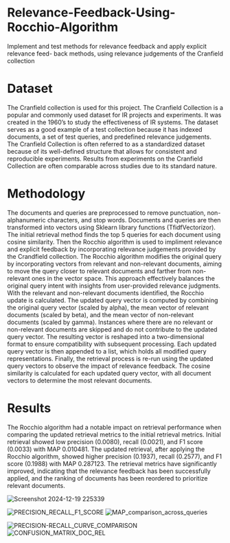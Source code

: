 # Relevance-Feedback-Using-Rocchio-Algorithm
Implement and test methods for relevance feedback and apply explicit relevance feed- back methods, using relevance judgements of the Cranfield collection

# Dataset
The Cranfield collection is used for this project. The Cranfield Collection is a popular and commonly used dataset for IR projects and 
experiments. It was created in the 1960’s to study the effectiveness of IR systems. The dataset 
serves as a good example of a test collection because it has indexed documents, a set of test 
queries, and predefined relevance judgements. The Cranfield Collection is often referred to as a 
standardized dataset because of its well-defined structure that allows for consistent and 
reproducible experiments. Results from experiments on the Cranfield Collection are often 
comparable across studies due to its standard nature. 

# Methodology 
The documents and queries are preprocessed to remove punctuation, non-alphanumeric characters, and stop words. Documents and queries are then transformed into vectors using Sklearn library functions (TfidfVectorizor). The initial retrieval method finds the top 5 queries for each document using cosine similarity. Then the Rocchio algorithm is used to impliment relevance and explicit feedback by incorporating relevance judgements provided by the Crandfield collection.  The Rocchio algorithm modifies the original query by incorporating vectors from relevant and non-relevant documents, aiming to move the query closer to relevant documents and farther from non-relevant ones in the vector space. This approach effectively balances the original query intent with insights from user-provided relevance judgments. With the relevant and non-relevant documents identified, the Rocchio update is calculated. The updated query vector is computed by combining the original query vector (scaled by alpha), the mean vector of relevant documents (scaled by beta), and the mean vector of non-relevant documents (scaled by gamma). Instances where there are no relevant or non-relevant documents are skipped and do not contribute to the updated query vector. The resulting vector is reshaped into a two-dimensional format to ensure compatibility with subsequent processing. Each updated query vector is then appended to a list, which holds all modified query representations. Finally, the retrieval process is re-run using the updated query vectors to observe the impact of relevance feedback. The cosine similarity is calculated for each updated query vector, with all document vectors to determine the most relevant documents. 

# Results
The Rocchio algorithm had a notable impact on retrieval performance when comparing the updated retrieval metrics to the initial retrieval metrics. Initial retrieval showed low precision (0.0080), recall (0.0021), and F1 score (0.0033) with MAP 0.010481. The updated retrieval, after applying the Rocchio algorithm, showed higher precision (0.1937), recall (0.2577), and F1 score (0.1988) with MAP 0.287123. The retrieval metrics have significantly improved, indicating that the relevance feedback has been successfully applied, and the ranking of documents has been reordered to prioritize relevant documents.


![Screenshot 2024-12-19 225339](https://github.com/user-attachments/assets/60e2fd6e-342d-4514-98d6-3ad11e505ab6)

![PRECISION_RECALL_F1_SCORE](https://github.com/user-attachments/assets/0cb16289-6a3e-4b73-b152-2b933763fe0b)
![MAP_comparison_across_queries](https://github.com/user-attachments/assets/13757026-d61a-4a31-abea-e12ec20edea5)

![PRECISION-RECALL_CURVE_COMPARISON](https://github.com/user-attachments/assets/f667faa0-2584-4069-aa61-257d18a7fcd4)
![CONFUSION_MATRIX_DOC_REL](https://github.com/user-attachments/assets/3de7c767-b632-40fc-aac2-89ca4d1a38e0)
